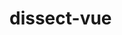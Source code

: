 # dissect-vue

<!-- 绑定的watcher 再次执行时绑定最新的Vue作用域 -->
<!-- 每次获取computed的值时都是重新执行computed还是直接取缓存 -->
<!-- 绑定watcher时，对scope.watcher设置并失效的时机 -->